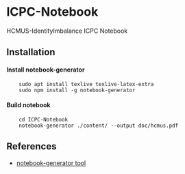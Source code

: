 # ICPC-Notebook
HCMUS-IdentityImbalance ICPC Notebook

## Installation
#### Install notebook-generator
```
    sudo apt install texlive texlive-latex-extra
    sudo npm install -g notebook-generator
```

#### Build notebook
```
    cd ICPC-Notebook
    notebook-generator ./content/ --output doc/hcmus.pdf
```

## References
- [notebook-generator tool](https://github.com/pin3da/notebook-generator)